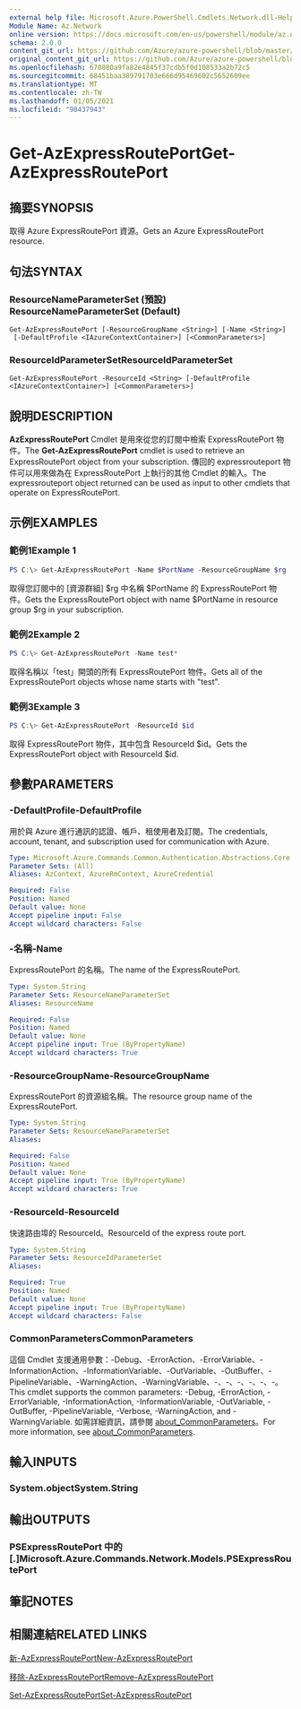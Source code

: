```yaml
---
external help file: Microsoft.Azure.PowerShell.Cmdlets.Network.dll-Help.xml
Module Name: Az.Network
online version: https://docs.microsoft.com/en-us/powershell/module/az.network/get-azexpressrouteport
schema: 2.0.0
content_git_url: https://github.com/Azure/azure-powershell/blob/master/src/Network/Network/help/Get-AzExpressRoutePort.md
original_content_git_url: https://github.com/Azure/azure-powershell/blob/master/src/Network/Network/help/Get-AzExpressRoutePort.md
ms.openlocfilehash: 670880a9fa82e4845f37cdb5f0d108533a2b72c5
ms.sourcegitcommit: 68451baa389791703e666d95469602c5652609ee
ms.translationtype: MT
ms.contentlocale: zh-TW
ms.lasthandoff: 01/05/2021
ms.locfileid: "98437943"
---
```

# <span data-ttu-id="6b6cb-101">Get-AzExpressRoutePort</span><span class="sxs-lookup"><span data-stu-id="6b6cb-101">Get-AzExpressRoutePort</span></span>

## <span data-ttu-id="6b6cb-102">摘要</span><span class="sxs-lookup"><span data-stu-id="6b6cb-102">SYNOPSIS</span></span>
<span data-ttu-id="6b6cb-103">取得 Azure ExpressRoutePort 資源。</span><span class="sxs-lookup"><span data-stu-id="6b6cb-103">Gets an Azure ExpressRoutePort resource.</span></span>

## <span data-ttu-id="6b6cb-104">句法</span><span class="sxs-lookup"><span data-stu-id="6b6cb-104">SYNTAX</span></span>

### <span data-ttu-id="6b6cb-105">ResourceNameParameterSet (預設) </span><span class="sxs-lookup"><span data-stu-id="6b6cb-105">ResourceNameParameterSet (Default)</span></span>
```
Get-AzExpressRoutePort [-ResourceGroupName <String>] [-Name <String>]
 [-DefaultProfile <IAzureContextContainer>] [<CommonParameters>]
```

### <span data-ttu-id="6b6cb-106">ResourceIdParameterSet</span><span class="sxs-lookup"><span data-stu-id="6b6cb-106">ResourceIdParameterSet</span></span>
```
Get-AzExpressRoutePort -ResourceId <String> [-DefaultProfile <IAzureContextContainer>] [<CommonParameters>]
```

## <span data-ttu-id="6b6cb-107">說明</span><span class="sxs-lookup"><span data-stu-id="6b6cb-107">DESCRIPTION</span></span>
<span data-ttu-id="6b6cb-108">**AzExpressRoutePort** Cmdlet 是用來從您的訂閱中檢索 ExpressRoutePort 物件。</span><span class="sxs-lookup"><span data-stu-id="6b6cb-108">The **Get-AzExpressRoutePort** cmdlet is used to retrieve an ExpressRoutePort object from your subscription.</span></span> <span data-ttu-id="6b6cb-109">傳回的 expressrouteport 物件可以用來做為在 ExpressRoutePort 上執行的其他 Cmdlet 的輸入。</span><span class="sxs-lookup"><span data-stu-id="6b6cb-109">The expressrouteport object returned can be used as input to other cmdlets that operate on ExpressRoutePort.</span></span>

## <span data-ttu-id="6b6cb-110">示例</span><span class="sxs-lookup"><span data-stu-id="6b6cb-110">EXAMPLES</span></span>

### <span data-ttu-id="6b6cb-111">範例1</span><span class="sxs-lookup"><span data-stu-id="6b6cb-111">Example 1</span></span>
```powershell
PS C:\> Get-AzExpressRoutePort -Name $PortName -ResourceGroupName $rg
```

<span data-ttu-id="6b6cb-112">取得您訂閱中的 [資源群組] $rg 中名稱 $PortName 的 ExpressRoutePort 物件。</span><span class="sxs-lookup"><span data-stu-id="6b6cb-112">Gets the ExpressRoutePort object with name $PortName in resource group $rg in your subscription.</span></span>

### <span data-ttu-id="6b6cb-113">範例2</span><span class="sxs-lookup"><span data-stu-id="6b6cb-113">Example 2</span></span>
```powershell
PS C:\> Get-AzExpressRoutePort -Name test*
```

<span data-ttu-id="6b6cb-114">取得名稱以「test」開頭的所有 ExpressRoutePort 物件。</span><span class="sxs-lookup"><span data-stu-id="6b6cb-114">Gets all of the ExpressRoutePort objects whose name starts with "test".</span></span>

### <span data-ttu-id="6b6cb-115">範例3</span><span class="sxs-lookup"><span data-stu-id="6b6cb-115">Example 3</span></span>
```powershell
PS C:\> Get-AzExpressRoutePort -ResourceId $id
```

<span data-ttu-id="6b6cb-116">取得 ExpressRoutePort 物件，其中包含 ResourceId $id。</span><span class="sxs-lookup"><span data-stu-id="6b6cb-116">Gets the ExpressRoutePort object with ResourceId $id.</span></span> 

## <span data-ttu-id="6b6cb-117">參數</span><span class="sxs-lookup"><span data-stu-id="6b6cb-117">PARAMETERS</span></span>

### <span data-ttu-id="6b6cb-118">-DefaultProfile</span><span class="sxs-lookup"><span data-stu-id="6b6cb-118">-DefaultProfile</span></span>
<span data-ttu-id="6b6cb-119">用於與 Azure 進行通訊的認證、帳戶、租使用者及訂閱。</span><span class="sxs-lookup"><span data-stu-id="6b6cb-119">The credentials, account, tenant, and subscription used for communication with Azure.</span></span>

```yaml
Type: Microsoft.Azure.Commands.Common.Authentication.Abstractions.Core.IAzureContextContainer
Parameter Sets: (All)
Aliases: AzContext, AzureRmContext, AzureCredential

Required: False
Position: Named
Default value: None
Accept pipeline input: False
Accept wildcard characters: False
```

### <span data-ttu-id="6b6cb-120">-名稱</span><span class="sxs-lookup"><span data-stu-id="6b6cb-120">-Name</span></span>
<span data-ttu-id="6b6cb-121">ExpressRoutePort 的名稱。</span><span class="sxs-lookup"><span data-stu-id="6b6cb-121">The name of the ExpressRoutePort.</span></span>

```yaml
Type: System.String
Parameter Sets: ResourceNameParameterSet
Aliases: ResourceName

Required: False
Position: Named
Default value: None
Accept pipeline input: True (ByPropertyName)
Accept wildcard characters: True
```

### <span data-ttu-id="6b6cb-122">-ResourceGroupName</span><span class="sxs-lookup"><span data-stu-id="6b6cb-122">-ResourceGroupName</span></span>
<span data-ttu-id="6b6cb-123">ExpressRoutePort 的資源組名稱。</span><span class="sxs-lookup"><span data-stu-id="6b6cb-123">The resource group name of the ExpressRoutePort.</span></span>

```yaml
Type: System.String
Parameter Sets: ResourceNameParameterSet
Aliases:

Required: False
Position: Named
Default value: None
Accept pipeline input: True (ByPropertyName)
Accept wildcard characters: True
```

### <span data-ttu-id="6b6cb-124">-ResourceId</span><span class="sxs-lookup"><span data-stu-id="6b6cb-124">-ResourceId</span></span>
<span data-ttu-id="6b6cb-125">快速路由埠的 ResourceId。</span><span class="sxs-lookup"><span data-stu-id="6b6cb-125">ResourceId of the express route port.</span></span>

```yaml
Type: System.String
Parameter Sets: ResourceIdParameterSet
Aliases:

Required: True
Position: Named
Default value: None
Accept pipeline input: True (ByPropertyName)
Accept wildcard characters: False
```

### <span data-ttu-id="6b6cb-126">CommonParameters</span><span class="sxs-lookup"><span data-stu-id="6b6cb-126">CommonParameters</span></span>
<span data-ttu-id="6b6cb-127">這個 Cmdlet 支援通用參數：-Debug、-ErrorAction、-ErrorVariable、-InformationAction、-InformationVariable、-OutVariable、-OutBuffer、-PipelineVariable、-WarningAction、-WarningVariable、-、-、-、-、-、-。</span><span class="sxs-lookup"><span data-stu-id="6b6cb-127">This cmdlet supports the common parameters: -Debug, -ErrorAction, -ErrorVariable, -InformationAction, -InformationVariable, -OutVariable, -OutBuffer, -PipelineVariable, -Verbose, -WarningAction, and -WarningVariable.</span></span> <span data-ttu-id="6b6cb-128">如需詳細資訊，請參閱 [about_CommonParameters](http://go.microsoft.com/fwlink/?LinkID=113216)。</span><span class="sxs-lookup"><span data-stu-id="6b6cb-128">For more information, see [about_CommonParameters](http://go.microsoft.com/fwlink/?LinkID=113216).</span></span>

## <span data-ttu-id="6b6cb-129">輸入</span><span class="sxs-lookup"><span data-stu-id="6b6cb-129">INPUTS</span></span>

### <span data-ttu-id="6b6cb-130">System.object</span><span class="sxs-lookup"><span data-stu-id="6b6cb-130">System.String</span></span>

## <span data-ttu-id="6b6cb-131">輸出</span><span class="sxs-lookup"><span data-stu-id="6b6cb-131">OUTPUTS</span></span>

### <span data-ttu-id="6b6cb-132">PSExpressRoutePort 中的 [.]</span><span class="sxs-lookup"><span data-stu-id="6b6cb-132">Microsoft.Azure.Commands.Network.Models.PSExpressRoutePort</span></span>

## <span data-ttu-id="6b6cb-133">筆記</span><span class="sxs-lookup"><span data-stu-id="6b6cb-133">NOTES</span></span>

## <span data-ttu-id="6b6cb-134">相關連結</span><span class="sxs-lookup"><span data-stu-id="6b6cb-134">RELATED LINKS</span></span>

[<span data-ttu-id="6b6cb-135">新-AzExpressRoutePort</span><span class="sxs-lookup"><span data-stu-id="6b6cb-135">New-AzExpressRoutePort</span></span>](./New-AzExpressRoutePort.md)

[<span data-ttu-id="6b6cb-136">移除-AzExpressRoutePort</span><span class="sxs-lookup"><span data-stu-id="6b6cb-136">Remove-AzExpressRoutePort</span></span>](./Remove-AzExpressRoutePort.md)

[<span data-ttu-id="6b6cb-137">Set-AzExpressRoutePort</span><span class="sxs-lookup"><span data-stu-id="6b6cb-137">Set-AzExpressRoutePort</span></span>](./Set-AzExpressRoutePort.md)
